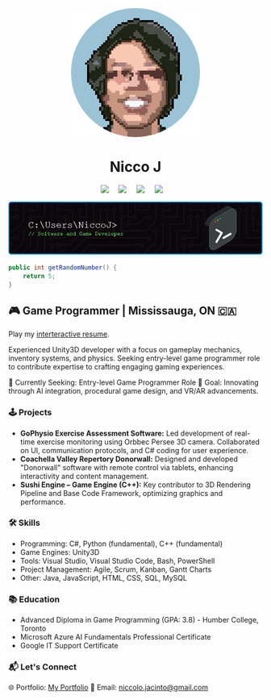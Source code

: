 
<p align="center">
  <img src="https://github.com/niccojacinto/niccojacinto/blob/main/Assets/portrait2-modified.png" alt="My Pixel Art Photo"/>
</p>

<h1 align="center"> Nicco J </h1>




<p align="center">
  <a href="mailto:niccolo.jacinto@gmail.com"/><img src="https://img.shields.io/badge/gmail-%23D14836.svg?&style=for-the-badge&logo=gmail&logoColor=white"/></a>&nbsp;&nbsp;&nbsp;&nbsp;
  <a href="https://www.facebook.com/bruno.vitorellitacca"/><img src="https://img.shields.io/badge/linkedin-%230077B5.svg?style=for-the-badge&logo=linkedin&logoColor=white"/></a>&nbsp;&nbsp;&nbsp;&nbsp;
  <a href="https://github.com/niccojacinto"/><img src="https://img.shields.io/badge/github-%23121011.svg?style=for-the-badge&logo=github&logoColor=white"/></a>&nbsp;&nbsp;&nbsp;&nbsp;
  <a href="https://niccojacinto.wixsite.com/divinyx"/><img src="https://img.shields.io/badge/wix-000?style=for-the-badge&logo=wix&logoColor=white" /></a>&nbsp;&nbsp;&nbsp;&nbsp;
</p>


<p align="center">
  <img src="https://github.com/niccojacinto/niccojacinto/blob/main/Assets/github-header-image.png" alt="My Pixel Art Photo"/>
</p>



```csharp
public int getRandomNumber() {
	return 5;
}
```

## 🎮 Game Programmer | Mississauga, ON 🇨🇦
Play my [interteractive resume](https://niccojacinto.github.io/MyResume/).

Experienced Unity3D developer with a focus on gameplay mechanics, inventory systems, and physics. Seeking entry-level game programmer role to contribute expertise to crafting engaging gaming experiences.

🔭 Currently Seeking: Entry-level Game Programmer Role
🚀 Goal: Innovating through AI integration, procedural game design, and VR/AR advancements.

### 🕹️ Projects
- **GoPhysio Exercise Assessment Software:** Led development of real-time exercise monitoring using Orbbec Persee 3D camera. Collaborated on UI, communication protocols, and C# coding for user experience.
- **Coachella Valley Repertory Donorwall:** Designed and developed "Donorwall" software with remote control via tablets, enhancing interactivity and content management.
- **Sushi Engine – Game Engine (C++):** Key contributor to 3D Rendering Pipeline and Base Code Framework, optimizing graphics and performance.

### 🛠️ Skills
- Programming: C#, Python (fundamental), C++ (fundamental)
- Game Engines: Unity3D
- Tools: Visual Studio, Visual Studio Code, Bash, PowerShell
- Project Management: Agile, Scrum, Kanban, Gantt Charts
- Other: Java, JavaScript, HTML, CSS, SQL, MySQL

### 📚 Education
- Advanced Diploma in Game Programming (GPA: 3.8) - Humber College, Toronto
- Microsoft Azure AI Fundamentals Professional Certificate
- Google IT Support Certificate

### 📬 Let's Connect
🌐 Portfolio: [My Portfolio](https://niccojacinto.wixsite.com/divinyx/portfolio)
📧 Email: [niccolo.jacinto@gmail.com](mailto:niccolo.jacinto@gmail.com)

